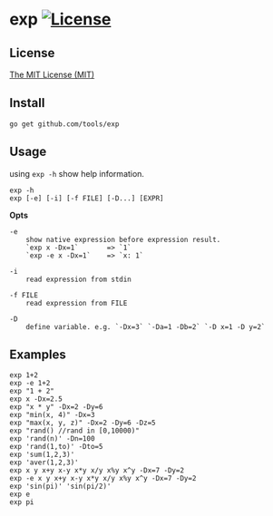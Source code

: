 # exp [![License](http://img.shields.io/badge/license-mit-blue.svg?style=flat-square)](https://raw.githubusercontent.com/mkideal/tools/master/LICENSE)

## License

[The MIT License (MIT)](https://raw.githubusercontent.com/mkideal/tools/master/LICENSE)

## Install

```shell
go get github.com/tools/exp
```

## Usage

using `exp -h` show help information.

```
exp -h
exp [-e] [-i] [-f FILE] [-D...] [EXPR]
```

**Opts**

```
-e
	show native expression before expression result.
	`exp x -Dx=1`		=> `1`
	`exp -e x -Dx=1`	=> `x: 1`

-i
	read expression from stdin

-f FILE
	read expression from FILE

-D
	define variable. e.g. `-Dx=3` `-Da=1 -Db=2` `-D x=1 -D y=2`
```

## Examples

```shell
exp 1+2
exp -e 1+2
exp "1 + 2"
exp x -Dx=2.5
exp "x * y" -Dx=2 -Dy=6
exp "min(x, 4)" -Dx=3
exp "max(x, y, z)" -Dx=2 -Dy=6 -Dz=5
exp "rand() //rand in [0,10000)"
exp 'rand(n)' -Dn=100
exp 'rand(1,to)' -Dto=5
exp 'sum(1,2,3)'
exp 'aver(1,2,3)'
exp x y x+y x-y x*y x/y x%y x^y -Dx=7 -Dy=2
exp -e x y x+y x-y x*y x/y x%y x^y -Dx=7 -Dy=2
exp 'sin(pi)' 'sin(pi/2)'
exp e
exp pi
```
